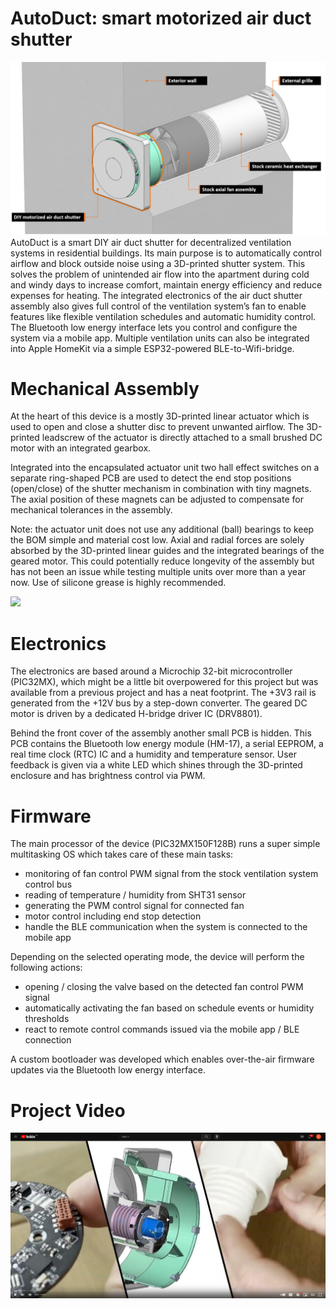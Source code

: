 # AutoDuct: smart motorized air duct shutter
![](media/SystemOverview.png)
AutoDuct is a smart DIY air duct shutter for decentralized ventilation systems in residential buildings. Its main purpose is to automatically control airflow and block outside noise using a 3D-printed shutter system. This solves the problem of unintended air flow into the apartment during cold and windy days to increase comfort, maintain energy efficiency and reduce expenses for heating.
The integrated electronics of the air duct shutter assembly also gives full control of the ventilation system’s fan to enable features like flexible ventilation schedules and automatic humidity control. The Bluetooth low energy interface lets you control and configure the system via a mobile app. Multiple ventilation units can also be integrated into Apple HomeKit via a simple ESP32-powered BLE-to-Wifi-bridge.

# Mechanical Assembly

At the heart of this device is a mostly 3D-printed linear actuator which is used to open and close a shutter disc to prevent unwanted airflow. The 3D-printed leadscrew of the actuator is directly attached to a small brushed DC motor with an integrated gearbox.

Integrated into the encapsulated actuator unit two hall effect switches on a separate ring-shaped PCB are used to detect the end stop positions (open/close) of the shutter mechanism in combination with tiny magnets. The axial position of these magnets can be adjusted to compensate for mechanical tolerances in the assembly.

Note: the actuator unit does not use any additional (ball) bearings to keep the BOM simple and material cost low. Axial and radial forces are solely absorbed by the 3D-printed linear guides and the integrated bearings of the geared motor. This could potentially reduce longevity of the assembly but has not been an issue while testing multiple units over more than a year now. Use of silicone grease is highly recommended.

![](media/OpenCloseGIF300x300_cropped.gif)

# Electronics

The electronics are based around a Microchip 32-bit microcontroller (PIC32MX), which might be a little bit overpowered for this project but was available from a previous project and has a neat footprint. The +3V3 rail is generated from the +12V bus by a step-down converter. The geared DC motor is driven by a dedicated H-bridge driver IC (DRV8801).

Behind the front cover of the assembly another small PCB is hidden. This PCB contains the Bluetooth low energy module (HM-17), a serial EEPROM, a real time clock (RTC) IC and a humidity and temperature sensor. User feedback is given via a white LED which shines through the 3D-printed enclosure and has brightness control via PWM.

# Firmware

The main processor of the device (PIC32MX150F128B) runs a super simple multitasking OS which takes care of these main tasks:

* monitoring of fan control PWM signal from the stock ventilation system control bus
* reading of temperature / humidity from SHT31 sensor
* generating the PWM control signal for connected fan
* motor control including end stop detection
* handle the BLE communication when the system is connected to the mobile app 

Depending on the selected operating mode, the device will perform the following actions:

* opening / closing the valve based on the detected fan control PWM signal
* automatically activating the fan based on schedule events or humidity thresholds
* react to remote control commands issued via the mobile app / BLE connection 

A custom bootloader was developed which enables over-the-air firmware updates via the Bluetooth low energy interface. 

# Project Video
[![Watch the video](media/Youtube_prev.png)](https://youtu.be/yPaX_Ez_lKY)








